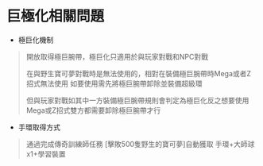 # 巨極化相關問題



* 極巨化機制

> 開放取得極巨腕帶，極巨化只適用於與玩家對戰和NPC對戰
>
> 在與野生寶可夢對戰時是無法使用的，相對在裝備極巨腕帶時Mega或者Z招式無法使用 如要使用需先將極巨腕帶卸除並裝備超級環
>
> 但與玩家對戰如其中一方裝備極巨腕帶規則會判定為極巨化反之想要使用Mega或Z招式雙方都需要卸除極巨腕帶才行

* 手環取得方式

> &#x20;通過完成傳奇訓練師任務 \[擊敗500隻野生的寶可夢]自動獲取 手環+大師球x1+學習裝置
